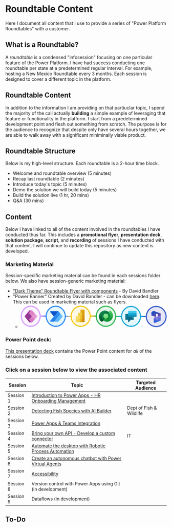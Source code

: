 # Roundtable Content
Here I document all content that I use to provide a series of "Power Platform Roundtables" with a customer.

## What is a Roundtable?
A *roundtable* is a condensed "infosession" focusing on one particular feature of the Power Platform. I have had success conducting one roundtable per state at a predetermined regular interval. For example, hosting a New Mexico Roundtable every 3 months. Each session is designed to cover a different topic in the platform.

## Roundtable Content
In addition to the information I am providing on that partiuclar topic, I spend the majority of the call actually **building** a simple example of leveraging that feature or functionality in the platform. I start from a predetermined development point and flesh out something from scratch. The purpose is for the audience to recognize that despite only have several hours together, we are able to walk away with a significant miniminally viable product.

## Roundtable Structure
Below is my high-level structure. Each roundtable is a 2-hour time block.
- Welcome and roundtable overview (5 minutes)
- Recap last roundtable (2 minutes)
- Introduce today's topic (5 minutes)
- Demo the solution we will build today (5 minutes)
- Build the solution live (1 hr, 20 mins)
- Q&A (30 mins)

## Content
Below I have linked to all of the content involved in the roundtables I have conducted thus far. This includes a **promotional flyer**, **presentation deck**, **solution package**, **script**, and **recording** of sessions I have conducted with that content. I will continue to update this repository as new content is developed.

### Marketing Material
Session-specific marketing material can be found in each sessions folder below. We also have session-generic marketing material:
- ["Dark Theme" Roundtable Flyer with components](./Roundtable-Flyer-Bandler.pptx) - By David Bandler
- "Power Banner" Created by David Bandler - can be downloaded [here](./power-banner.png). This can be used in marketing material such as flyers.
    - ![power banner](./power-banner.png)

### Power Point deck:
[This presentation deck](./Roundtable%20Deck.pptx) contains the Power Point content for *all* of the sessions below.

### Click on a session below to view the associated content
|Session|Topic|Targeted Audience|
|-|-|-|
|Session 1|[Introduction to Power Apps - HR Onboarding Management](./HR%20Onboarding/)||
|Session 2|[Detecting Fish Species with AI Builder](./Fish%20Species%20Detection%20AI/)|Dept of Fish & Wildlife|
|Session 3|[Power Apps & Teams Integration](./Teams%20Integration/)||
|Session 4|[Bring your own API - Develop a custom connector](./Custom%20Connector/)|IT|
|Session 5|[Automate the desktop with Robotic Process Automation](./Robotic%20Process%20Automation/)||
|Session 6|[Create an autonomous chatbot with Power Virtual Agents](./Permitting%20Chatbot%20Power%20Virtual%20Agent/)||
|Session 7|[Accessibility](./Accessibility/)||
|Session 8|Version control with Power Apps using Git (in development)||
|Session 9|Dataflows (in development)||


## To-Do